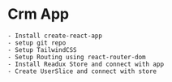 #  Crm App
    - Install create-react-app
    - setup git repo
    - Setup TailwindCSS
    - Setup Routing using react-router-dom
    - Install Readux Store and connect with app
    - Create UserSlice and connect with store

